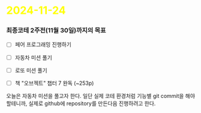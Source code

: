 # <span style="color:yellow">2024-11-24</span>
### 최종코테 2주전(11월 30일)까지의 목표
- [ ] 페어 프로그래밍 진행하기
- [ ] 자동차 미션 풀기
- [ ] 로또 미션 풀기
- [ ] 책 "오브젝트" 챕터 7 완독 (~253p)


오늘은 자동차 미션을 풀고자 한다.
일단 실제 코테 환경처럼 기능별 git commit을 해야할테니까, 실제로 github에 repository를 만든다음 진행하려고 한다.

